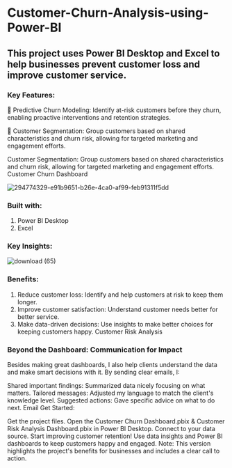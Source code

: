 # Customer-Churn-Analysis-using-Power-BI
## This project uses Power BI Desktop and Excel to help businesses prevent customer loss and improve customer service.

### Key Features:
📌 Predictive Churn Modeling: Identify at-risk customers before they churn, enabling proactive interventions and retention strategies.

📌 Customer Segmentation: Group customers based on shared characteristics and churn risk, allowing for targeted marketing and engagement efforts.


Customer Segmentation: Group customers based on shared characteristics and churn risk, allowing for targeted marketing and engagement efforts. Customer Churn Dashboard



![294774329-e91b9651-b26e-4ca0-af99-feb91311f5dd](https://github.com/Breakinginfinity/Customer-Churn-Analysis-using-Power-BI/assets/93321953/1f4e70b5-062e-4a14-9836-0e88ee96e4a1)

### Built with:
1. Power BI Desktop
2. Excel

### Key Insights:

![download (65)](https://github.com/Breakinginfinity/Customer-Churn-Analysis-using-Power-BI/assets/93321953/b3146f12-7e93-41bd-8a9b-e510c75575ef)



### Benefits:

1. Reduce customer loss: Identify and help customers at risk to keep them longer.
2. Improve customer satisfaction: Understand customer needs better for better service.
3. Make data-driven decisions: Use insights to make better choices for keeping customers happy. Customer Risk Analysis



### Beyond the Dashboard: Communication for Impact
Besides making great dashboards, I also help clients understand the data and make smart decisions with it. By sending clear emails, I:

Shared important findings: Summarized data nicely focusing on what matters.
Tailored messages: Adjusted my language to match the client's knowledge level.
Suggested actions: Gave specific advice on what to do next. Email
Get Started:

Get the project files.
Open the Customer Churn Dashboard.pbix & Customer Risk Analysis Dashboard.pbix in Power BI Desktop.
Connect to your data source.
Start improving customer retention!
Use data insights and Power BI dashboards to keep customers happy and engaged. Note: This version highlights the project's benefits for businesses and includes a clear call to action.
